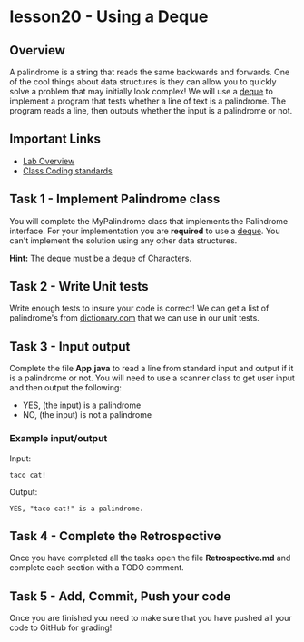 # lesson20 - Using a Deque

## Overview

A palindrome is a string that reads the same backwards and forwards. One of the cool things about
data structures is they can allow you to quickly solve a problem that may initially look complex! We
will use a [deque](https://docs.oracle.com/javase/10/docs/api/java/util/Deque.html) to implement a
program that tests whether a line of text is a palindrome. The program reads a line, then outputs
whether the input is a palindrome or not.

## Important Links

- [Lab Overview](https://youtu.be/-KJkOxlP_0w)
- [Class Coding standards](https://shanep-cs2.github.io/docs/coding-standards.html)

## Task 1 - Implement Palindrome class

You will complete the MyPalindrome class that implements the Palindrome interface. For your
implementation you are **required** to use a
[deque](https://docs.oracle.com/javase/10/docs/api/java/util/Deque.html). You can't implement the
solution using any other data structures. 

**Hint:** The deque must be a deque of Characters.

## Task 2 - Write Unit tests 

Write enough tests to insure your code is correct! We can get a list of palindrome's from
[dictionary.com](https://www.dictionary.com/e/palindromic-word/) that we can use in our unit
tests.

## Task 3 - Input output

Complete the file **App.java** to read a line from standard input and output if it is a palindrome
or not. You will need to use a scanner class to get user input and then output the following: 

- YES, (the input) is a palindrome
- NO, (the input) is not a palindrome

### Example input/output

Input:

```
taco cat!
```

Output:

```
YES, "taco cat!" is a palindrome.
```

## Task 4 - Complete the Retrospective

Once you have completed all the tasks open the file **Retrospective.md** and complete each section
with a TODO comment. 

## Task 5 - Add, Commit, Push your code

Once you are finished you need to make sure that you have pushed all your code to GitHub for
grading!
